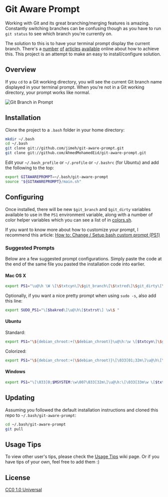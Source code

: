 # Git Aware Prompt

Working with Git and its great branching/merging features is
amazing. Constantly switching branches can be confusing though as you have to
run `git status` to see which branch you're currently on.

The solution to this is to have your terminal prompt display the current
branch. There's a [number][1] [of][2] [articles][3] [available][4] online
about how to achieve this. This project is an attempt to make an easy to
install/configure solution.

[1]: http://aaroncrane.co.uk/2009/03/git_branch_prompt/
[2]: http://railstips.org/2009/2/2/bedazzle-your-bash-prompt-with-git-info
[3]: http://techblog.floorplanner.com/2008/12/14/working-with-git-branches/
[4]: http://www.intridea.com/2009/2/2/git-status-in-your-prompt


## Overview

If you `cd` to a Git working directory, you will see the current Git branch
name displayed in your terminal prompt. When you're not in a Git working
directory, your prompt works like normal.

![Git Branch in Prompt](https://raw.github.com/jimeh/git-aware-prompt/master/preview.png)


## Installation

Clone the project to a `.bash` folder in your home directory:

```bash
mkdir ~/.bash
cd ~/.bash
git clone git://github.com/jimeh/git-aware-prompt.git
git clone git://github.com/AhmedMohamedEid/git-aware-prompt.git
```

Edit your `~/.bash_profile` or `~/.profile` or `~/.bashrc` (for Ubuntu) and add the following to the top:

```bash
export GITAWAREPROMPT=~/.bash/git-aware-prompt
source "${GITAWAREPROMPT}/main.sh"
```


## Configuring

Once installed, there will be new `$git_branch` and `$git_dirty` variables
available to use in the `PS1` environment variable, along with a number of
color helper variables which you can see a list of in [colors.sh][].

[colors.sh]: https://github.com/jimeh/git-aware-prompt/blob/master/colors.sh

If you want to know more about how to customize your prompt, I recommend
this article: [How to: Change / Setup bash custom prompt (PS1)][how-to]

[how-to]: http://www.cyberciti.biz/tips/howto-linux-unix-bash-shell-setup-prompt.html


### Suggested Prompts

Below are a few suggested prompt configurations. Simply paste the code at the
end of the same file you pasted the installation code into earlier.


#### Mac OS X

```bash
export PS1="\u@\h \W \[\$txtcyn\]\$git_branch\[\$txtred\]\$git_dirty\[\$txtrst\]\$ "
```

Optionally, if you want a nice pretty prompt when using `sudo -s`, also add
this line:

```bash
export SUDO_PS1="\[$bakred\]\u@\h\[$txtrst\] \w\$ "
```


#### Ubuntu

Standard:

```bash
export PS1="\${debian_chroot:+(\$debian_chroot)}\u@\h:\w \[$txtcyn\]\$git_branch\[$txtred\]\$git_dirty\[$txtrst\]\$ "
```

Colorized:

```bash
export PS1="\${debian_chroot:+(\$debian_chroot)}\[\033[01;32m\]\u@\h\[\033[00m\]:\[\033[01;34m\]\w\[\033[00m\] \[$txtcyn\]\$git_branch\[$txtred\]\$git_dirty\[$txtrst\]\$ "
```

#### Windows

```bash
export PS1="\[\033]0;$MSYSTEM:\w\007\033[32m\]\u@\h:\[\033[33m\w \[$txtcyn\]\$git_branch\[$txtred\]\$git_dirty\[$txtrst\]\033[0m\]\$ "
```

## Updating

Assuming you followed the default installation instructions and cloned this
repo to `~/.bash/git-aware-prompt`:

```bash
cd ~/.bash/git-aware-prompt
git pull
```


## Usage Tips

To view other user's tips, please check the
[Usage Tips](https://github.com/jimeh/git-aware-prompt/wiki/Usage-Tips) wiki
page. Or if you have tips of your own, feel free to add them :)


## License

[CC0 1.0 Universal](http://creativecommons.org/publicdomain/zero/1.0/)
